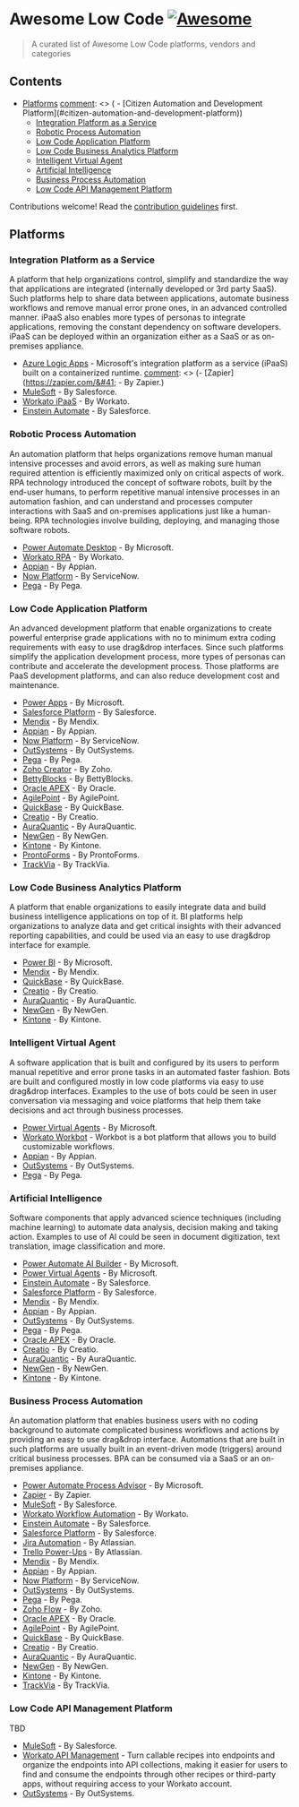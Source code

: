 # Awesome Low Code [![Awesome](https://awesome.re/badge.svg)](https://awesome.re)

> A curated list of Awesome Low Code platforms, vendors and categories

## Contents

- [Platforms](#platforms)
[comment]: <> (   - [Citizen Automation and Development Platform]&#40;#citizen-automation-and-development-platform&#41;)
   - [Integration Platform as a Service](#integration-platform-as-a-service)
   - [Robotic Process Automation](#robotic-process-automation)
   - [Low Code Application Platform](#low-code-application-platform)
   - [Low Code Business Analytics Platform](#low-code-business-analytics-platform)
   - [Intelligent Virtual Agent](#intelligent-virtual-agent)
   - [Artificial Intelligence](#artificial-intelligence)
   - [Business Process Automation](#business-process-automation)
   - [Low Code API Management Platform](#low-code-api-management-platform)

Contributions welcome! Read the [contribution guidelines](contributing.md) first.

## Platforms

[comment]: <> (### Citizen Automation and Development Platform)
[comment]: <> (A development platform for business users &#40;citizen developer is a term for business users, not a role or a job title&#41; that doesn't require coding skills and is based on intuitive drag&drop interfaces. Applications created in such platforms are usually made to automate or improve efficiency of business processes and of personal productivity, without going through IT. CADP are usually consumed as SaaS.)
[comment]: <> (- [Zapier]&#40;https://zapier.com/&#41; - By Zapier.)
[comment]: <> (- [Workato]&#40;https://workato.com/&#41; - By Workato.)
[comment]: <> (- [Einstein Automate]&#40;https://www.salesforce.com/products/platform/einstein-automate/&#41; - By Salesforce.)
[comment]: <> (- [Trello Power-Ups]&#40;https://trello.com/power-ups/category/automation&#41; - By Atlassian.)
[comment]: <> (- [Zoho Flow]&#40;https://www.zoho.com/flow/&#41; - By Zoho.)
[comment]: <> (- [BettyBlocks]&#40;https://www.bettyblocks.com/&#41; - By BettyBlocks.)
[comment]: <> (- [AgilePoint]&#40;https://agilepoint.com/&#41; - By AgilePoint.)
[comment]: <> (- [QuickBase]&#40;https://www.quickbase.com/&#41; - By QuickBase.)
[comment]: <> (- [TrackVia]&#40;https://trackvia.com/&#41; - By TrackVia.)

### Integration Platform as a Service

A platform that help organizations control, simplify and standardize the way that applications are integrated (internally developed or 3rd party SaaS). Such platforms help to share data between applications, automate business workflows and remove manual error prone ones, in an advanced controlled manner. iPaaS also enables more types of personas to integrate applications, removing the constant dependency on software developers. iPaaS can be deployed within an organization either as a SaaS or as on-premises appliance.

- [Azure Logic Apps](https://azure.microsoft.com/en-us/services/logic-apps/) - Microsoft's integration platform as a service (iPaaS) built on a containerized runtime.
[comment]: <> (- [Zapier]&#40;https://zapier.com/&#41; - By Zapier.)
- [MuleSoft](https://mulesoft.com/) - By Salesforce.
- [Workato iPaaS](https://www.workato.com/platform#next_gen_ipaas) - By Workato.
- [Einstein Automate](https://www.salesforce.com/products/platform/einstein-automate/) - By Salesforce.

### Robotic Process Automation

An automation platform that helps organizations remove human manual intensive processes and avoid errors, as well as making sure human required attention is efficiently maximized only on critical aspects of work. RPA technology introduced the concept of software robots, built by the end-user humans, to perform repetitive manual intensive processes in an automation fashion, and can understand and processes computer interactions with SaaS and on-premises applications just like a human-being. RPA technologies involve building, deploying, and managing those software robots.

- [Power Automate Desktop](https://powerautomate.microsoft.com/en-us/robotic-process-automation/) - By Microsoft.
- [Workato RPA](https://www.workato.com/platform#modern_rpa) - By Workato.
- [Appian](https://appian.com/) - By Appian.
- [Now Platform](https://www.servicenow.com/now-platform.html) - By ServiceNow.
- [Pega](https://www.pega.com/) - By Pega.

### Low Code Application Platform

An advanced development platform that enable organizations to create powerful enterprise grade applications with no to minimum extra coding requirements with  easy to use drag&drop interfaces. Since such platforms simplify the application development process, more types of personas can contribute and accelerate the development process. Those platforms are PaaS development platforms, and can also reduce development cost and maintenance.

- [Power Apps](https://powerapps.com/) - By Microsoft.
- [Salesforce Platform](https://www.salesforce.com/products/platform) - By Salesforce.
- [Mendix](https://mendix.com/) - By Mendix.
- [Appian](https://appian.com/) - By Appian.
- [Now Platform](https://www.servicenow.com/now-platform.html) - By ServiceNow.
- [OutSystems](https://www.outsystems.com/) - By OutSystems.
- [Pega](https://www.pega.com/) - By Pega.
- [Zoho Creator](https://www.zoho.com/creator/low-code-platform/) - By Zoho.
- [BettyBlocks](https://www.bettyblocks.com/) - By BettyBlocks.
- [Oracle APEX](https://apex.oracle.com/en/platform/low-code/) - By Oracle.
- [AgilePoint](https://agilepoint.com/) - By AgilePoint.
- [QuickBase](https://www.quickbase.com/) - By QuickBase.
- [Creatio](https://www.creatio.com/) - By Creatio.
- [AuraQuantic](https://www.auraquantic.com/) - By AuraQuantic.
- [NewGen](https://newgensoft.com/) - By NewGen.
- [Kintone](https://www.kintone.com/) - By Kintone.
- [ProntoForms](https://www.prontoforms.com/) - By ProntoForms.
- [TrackVia](https://trackvia.com/) - By TrackVia.

### Low Code Business Analytics Platform

A platform that enable organizations to easily integrate data and build business intelligence applications on top of it. BI platforms help organizations to analyze data and get critical insights with their advanced reporting capabilities, and could be used via an easy to use drag&drop interface for example.

- [Power BI](https://powerbi.microsoft.com/) - By Microsoft.
- [Mendix](https://mendix.com/) - By Mendix.
- [QuickBase](https://www.quickbase.com/) - By QuickBase.
- [Creatio](https://www.creatio.com/) - By Creatio.
- [AuraQuantic](https://www.auraquantic.com/) - By AuraQuantic.
- [NewGen](https://newgensoft.com/) - By NewGen.
- [Kintone](https://www.kintone.com/) - By Kintone.

### Intelligent Virtual Agent

A software application that is built and configured by its users to perform manual repetitive and error prone tasks in an automated faster fashion. Bots are built and configured mostly in low code platforms via easy to use drag&drop interfaces. Examples to the use of bots could be seen in user conversation via messaging and voice platforms that help them take decisions and act through business processes.

- [Power Virtual Agents](https://powervirtualagents.microsoft.com/) - By Microsoft.
- [Workato Workbot](https://docs.workato.com/workbot/overview.html) - Workbot is a bot platform that allows you to build customizable workflows.
- [Appian](https://appian.com/) - By Appian.
- [OutSystems](https://www.outsystems.com/) - By OutSystems.
- [Pega](https://www.pega.com/) - By Pega.

### Artificial Intelligence

Software components that apply advanced science techniques (including machine learning) to automate data analysis, decision making and taking action. Examples to use of AI could be seen in document digitization, text translation, image classification and more.

- [Power Automate AI Builder](https://powerautomate.microsoft.com/en-us/ai-builder/) - By Microsoft.
- [Power Virtual Agents](https://powervirtualagents.microsoft.com/) - By Microsoft.
- [Einstein Automate](https://www.salesforce.com/products/platform/einstein-automate/) - By Salesforce.
- [Salesforce Platform](https://www.salesforce.com/products/platform) - By Salesforce.
- [Mendix](https://mendix.com/) - By Mendix.
- [Appian](https://appian.com/) - By Appian.
- [OutSystems](https://www.outsystems.com/) - By OutSystems.
- [Pega](https://www.pega.com/) - By Pega.
- [Oracle APEX](https://apex.oracle.com/en/platform/low-code/) - By Oracle.
- [Creatio](https://www.creatio.com/) - By Creatio.
- [AuraQuantic](https://www.auraquantic.com/) - By AuraQuantic.
- [NewGen](https://newgensoft.com/) - By NewGen.
- [Kintone](https://www.kintone.com/) - By Kintone.

### Business Process Automation

An automation platform that enables business users with no coding background to automate complicated business workflows and actions by providing an easy to use drag&drop interface. Automations that are built in such platforms are usually built in an event-driven mode (triggers) around critical business processes. BPA can be consumed via a SaaS or an on-premises appliance.

- [Power Automate Process Advisor](https://powerautomate.microsoft.com/en-us/process-advisor/) - By Microsoft.
- [Zapier](https://zapier.com/) - By Zapier.
- [MuleSoft](https://mulesoft.com/) - By Salesforce.
- [Workato Workflow Automation](https://www.workato.com/platform#enterprise_workflow_automation) - By Workato.
- [Einstein Automate](https://www.salesforce.com/products/platform/einstein-automate/) - By Salesforce.
- [Salesforce Platform](https://www.salesforce.com/products/platform) - By Salesforce.
- [Jira Automation](https://www.atlassian.com/software/jira/features/automation) - By Atlassian.
- [Trello Power-Ups](https://trello.com/power-ups/category/automation) - By Atlassian.
- [Mendix](https://mendix.com/) - By Mendix.
- [Appian](https://appian.com/) - By Appian.
- [Now Platform](https://www.servicenow.com/now-platform.html) - By ServiceNow.
- [OutSystems](https://www.outsystems.com/) - By OutSystems.
- [Pega](https://www.pega.com/) - By Pega.
- [Zoho Flow](https://www.zoho.com/flow/) - By Zoho.
- [Oracle APEX](https://apex.oracle.com/en/platform/low-code/) - By Oracle.
- [AgilePoint](https://agilepoint.com/) - By AgilePoint.
- [QuickBase](https://www.quickbase.com/) - By QuickBase.
- [Creatio](https://www.creatio.com/) - By Creatio.
- [AuraQuantic](https://www.auraquantic.com/) - By AuraQuantic.
- [NewGen](https://newgensoft.com/) - By NewGen.
- [Kintone](https://www.kintone.com/) - By Kintone.
- [TrackVia](https://trackvia.com/) - By TrackVia.

### Low Code API Management Platform

TBD

- [MuleSoft](https://mulesoft.com/) - By Salesforce.
- [Workato API Management](https://docs.workato.com/api-management.html) - Turn callable recipes into endpoints and organize the endpoints into API collections, making it easier for users to find and consume the endpoints through other recipes or third-party apps, without requiring access to your Workato account.
- [OutSystems](https://www.outsystems.com/) - By OutSystems.
